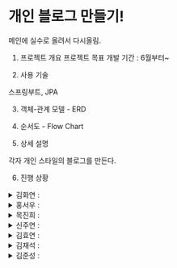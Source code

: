 # 개인 블로그 만들기!

메인에  실수로 올려서 다시올림.


1. 프로젝트 개요
프로젝트 목표 개발 기간 : 6월부터~

2. 사용 기술

스프링부트, JPA

3. 객체-관계 모델 - ERD



4. 순서도 - Flow Chart



5. 상세 설명

각자 개인 스타일의 블로그를 만든다.


6. 진행 상황

<details>
<summary>김화연 : </summary>
<div markdown="1">

0702: 화연 블로그 작성 페이지, 포스트 페이지 html, 컨트롤러 작성 <br>
0702: css 조정, post 컨트롤러 수정
<br>
</div>
</details>
<details>
<summary>홍서우 : </summary>
<div markdown="1">

</div>
</details>
<details>
<summary>목진희 : </summary>
<div markdown="1">


</div>
</details>
<details>
<summary>신주연 : </summary>
<div markdown="1">


</div>
</details>
<details>
<summary>김효연 :  </summary>
<div markdown="1">
0702: 깃허브 푸쉬 연습

</div>
</details>
<details>
<summary>김재석 : </summary>
<div markdown="1">


</div>
</details>
<details>
<summary>김준성 : </summary>
<div markdown="1">


</div>
</details>
